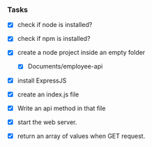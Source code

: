 ### Tasks

* [x] check if node is installed?
* [x] check if npm is installed?
* [x] create a node project inside an empty folder
    * [x] Documents/employee-api
* [x] install ExpressJS
* [x] create an index.js file
* [x] Write an api method in that file
* [x] start the web server.
* [x] return an array of values when GET request.

